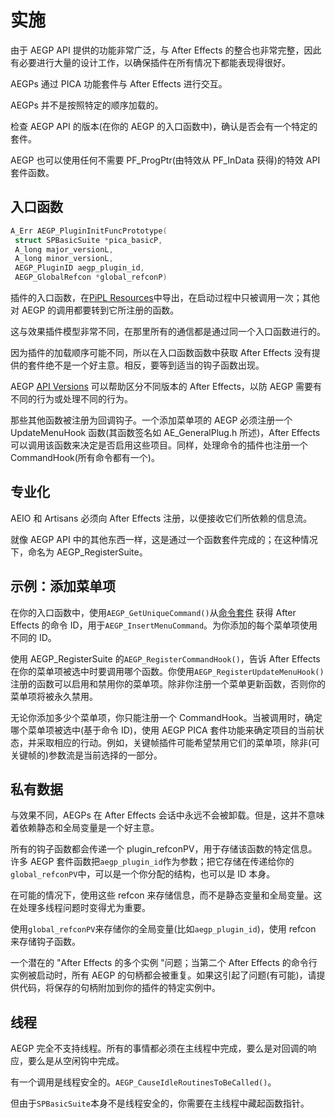 # 实施

由于 AEGP API 提供的功能非常广泛，与 After Effects 的整合也非常完整，因此有必要进行大量的设计工作，以确保插件在所有情况下都能表现得很好。

AEGPs 通过 PICA 功能套件与 After Effects 进行交互。

AEGPs 并不是按照特定的顺序加载的。

检查 AEGP API 的版本(在你的 AEGP 的入口函数中)，确认是否会有一个特定的套件。

AEGP 也可以使用任何不需要 PF_ProgPtr(由特效从 PF_InData 获得)的特效 API 套件函数。

## 入口函数

```cpp
A_Err AEGP_PluginInitFuncPrototype(
 struct SPBasicSuite *pica_basicP,
 A_long major_versionL,
 A_long minor_versionL,
 AEGP_PluginID aegp_plugin_id,
 AEGP_GlobalRefcon *global_refconP)
```

插件的入口函数，在[PiPL Resources](../intro/pipl-resources.html)中导出，在启动过程中只被调用一次；其他对 AEGP 的调用都要转到它所注册的函数。

这与效果插件模型非常不同，在那里所有的通信都是通过同一个入口函数进行的。

因为插件的加载顺序可能不同，所以在入口函数函数中获取 After Effects 没有提供的套件绝不是一个好主意。相反，要等到适当的钩子函数出现。

AEGP [API Versions](../intro/compatibility-across-multiple-versions.html) 可以帮助区分不同版本的 After Effects，以防 AEGP 需要有不同的行为或处理不同的行为。

那些其他函数被注册为回调钩子。一个添加菜单项的 AEGP 必须注册一个 UpdateMenuHook 函数(其函数签名如 AE_GeneralPlug.h 所述)，After Effects 可以调用该函数来决定是否启用这些项目。同样，处理命令的插件也注册一个 CommandHook(所有命令都有一个)。

## 专业化

AEIO 和 Artisans 必须向 After Effects 注册，以便接收它们所依赖的信息流。

就像 AEGP API 中的其他东西一样，这是通过一个函数套件完成的；在这种情况下，命名为 AEGP_RegisterSuite。

## 示例：添加菜单项

在你的入口函数中，使用`AEGP_GetUniqueCommand()`从[命令套件](aegp-suites.html) 获得 After Effects 的命令 ID，用于`AEGP_InsertMenuCommand`。为你添加的每个菜单项使用不同的 ID。

使用 AEGP_RegisterSuite 的`AEGP_RegisterCommandHook()`，告诉 After Effects 在你的菜单项被选中时要调用哪个函数。你使用`AEGP_RegisterUpdateMenuHook()`注册的函数可以启用和禁用你的菜单项。除非你注册一个菜单更新函数，否则你的菜单项将被永久禁用。

无论你添加多少个菜单项，你只能注册一个 CommandHook。当被调用时，确定哪个菜单项被选中(基于命令 ID)，使用 AEGP PICA 套件功能来确定项目的当前状态，并采取相应的行动。例如，关键帧插件可能希望禁用它们的菜单项，除非(可关键帧的)参数流是当前选择的一部分。

## 私有数据

与效果不同，AEGPs 在 After Effects 会话中永远不会被卸载。但是，这并不意味着依赖静态和全局变量是一个好主意。

所有的钩子函数都会传递一个 plugin_refconPV，用于存储该函数的特定信息。许多 AEGP 套件函数把`aegp_plugin_id`作为参数；把它存储在传递给你的`global_refconPV`中，可以是一个你分配的结构，也可以是 ID 本身。

在可能的情况下，使用这些 refcon 来存储信息，而不是静态变量和全局变量。这在处理多线程问题时变得尤为重要。

使用`global_refconPV`来存储你的全局变量(比如`aegp_plugin_id`)，使用 refcon 来存储钩子函数。

一个潜在的 "After Effects 的多个实例 "问题；当第二个 After Effects 的命令行实例被启动时，所有 AEGP 的句柄都会被重复。如果这引起了问题(有可能)，请提供代码，将保存的句柄附加到你的插件的特定实例中。

## 线程

AEGP 完全不支持线程。所有的事情都必须在主线程中完成，要么是对回调的响应，要么是从空闲钩中完成。

有一个调用是线程安全的。`AEGP_CauseIdleRoutinesToBeCalled()`。

但由于`SPBasicSuite`本身不是线程安全的，你需要在主线程中藏起函数指针。
